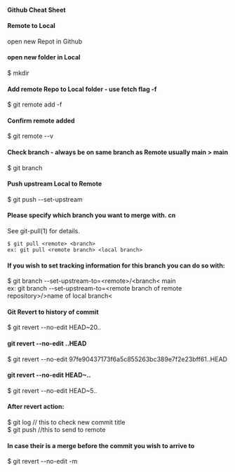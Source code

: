 ####  Github Cheat Sheet
#### Remote to Local
 open new Repot in Github
<copy url>
 
#### open new folder in Local    
  $ mkdir <name>  
  
#### Add remote Repo to Local folder - use fetch flag -f
  $ git remote add -f <name> <Remote git url>  
  
#### Confirm remote added  
  $ git remote --v  
#### Check branch - always be on same branch as Remote usually main > main  
  $ git branch  
#### Push upstream Local to Remote  
  $ git push --set-upstream <name> <Remote branch>  
  
####  Please specify which branch you want to merge with.  cn
See git-pull(1) for details.  

    $ git pull <remote> <branch>  
    ex: git pull <remote branch> <local branch>  
#### If you wish to set tracking information for this branch you can do so with:  

   $ git branch --set-upstream-to=&lt;remote&gt;/&lt;branch&lt; main  
   ex:  git branch --set-upstream-to=&lt;remote branch of remote repository&gt;/&gt;name of local branch&lt;  
  
#### Git Revert to history of commit
$ git revert --no-edit HEAD~20..

#### git revert --no-edit <hash of commit>..HEAD
$ git revert --no-edit 97fe90437173f6a5c855263bc389e7f2e23bff61..HEAD

#### git revert --no-edit HEAD~<number to walk back on commit history>..
$ git revert --no-edit HEAD~5..

#### After revert action:
$ git log // this to check new commit title  
$ git push //this to send to remote  

#### In case their is a merge before the commit you wish to arrive to
$ git revert --no-edit -m <steps back after merge> <hash>  
